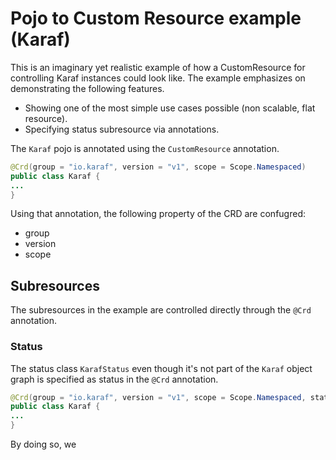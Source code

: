 # Pojo to Custom Resource example (Karaf)

This is an imaginary yet realistic example of how a CustomResource for controlling Karaf instances could look like.
The example emphasizes on demonstrating the following features.

- Showing one of the most simple use cases possible (non scalable, flat resource).
- Specifying status subresource via annotations.

The `Karaf` pojo is annotated using the `CustomResource` annotation.

```java
@Crd(group = "io.karaf", version = "v1", scope = Scope.Namespaced)
public class Karaf {
...
}
```

Using that annotation, the following property of the CRD are confugred:
- group
- version
- scope

## Subresources

The subresources in the example are controlled directly through the `@Crd` annotation.

### Status

The status class `KarafStatus` even though it's not part of the `Karaf` object graph is specified as status in the `@Crd` annotation.

```java
@Crd(group = "io.karaf", version = "v1", scope = Scope.Namespaced, status = KarafStatus.class)
public class Karaf {
...
}
```

By doing so, we 

```yaml
```
